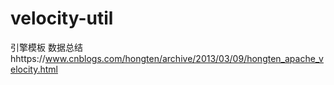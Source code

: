 # velocity-util
引擎模板
数据总结
hhttps://www.cnblogs.com/hongten/archive/2013/03/09/hongten_apache_velocity.html
